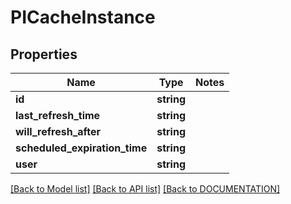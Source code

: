 # PICacheInstance

## Properties
Name | Type | Notes
------------ | ------------- | -------------
**id** | **string**
**last_refresh_time** | **string**
**will_refresh_after** | **string**
**scheduled_expiration_time** | **string**
**user** | **string**

[[Back to Model list]](../../DOCUMENTATION.md#documentation-for-models) [[Back to API list]](../../DOCUMENTATION.md#documentation-for-api-endpoints) [[Back to DOCUMENTATION]](../../DOCUMENTATION.md)
